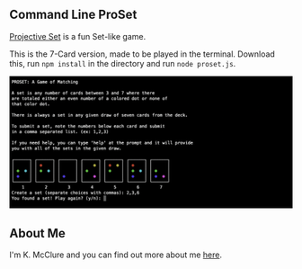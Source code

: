 ## Command Line ProSet

[Projective Set](https://en.wikipedia.org/wiki/Projective_Set_(game)) is a fun Set-like game. 

This is the 7-Card version, made to be played in the terminal.
Download this, run `npm install` in the directory and run `node proset.js`.

![alt tag](https://raw.githubusercontent.com/rhythmsection/proset/main/proset.png)


## About Me

I'm K. McClure and you can find out more about me [here](http://www.kxmcclure.com).
